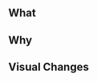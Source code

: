 ## What
<!-- Description of the change being made -->

## Why
<!-- What are the reasons behind this change being made? -->

## Visual Changes
<!-- If the change results in visual changes, show a before and after -->

<!--
## Pages to check

* /service-manual/
* /service-manual/helping-people-to-use-your-service
* /service-manual/design
* /service-manual/service-assessments
*/service-manual/service-standard
* /service-manual/service-standard/point-1-understand-user-needs
* /service-manual/communities
* /service-manual/communities/accessibility-community

-->
